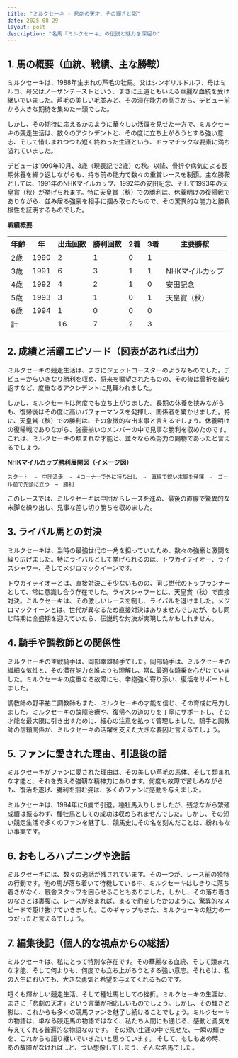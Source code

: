 ```yaml
---
title: "ミルクセーキ - 悲劇の天才、その輝きと影"
date: 2025-08-29
layout: post
description: "名馬『ミルクセーキ』の伝説と魅力を深堀り"
---
```


## 1. 馬の概要（血統、戦績、主な勝鞍）

ミルクセーキは、1988年生まれの芦毛の牡馬。父はシンボリルドルフ、母はミルコ、母父はノーザンテーストという、まさに王道ともいえる華麗な血統を受け継いでいました。芦毛の美しい毛並みと、その潜在能力の高さから、デビュー前から大きな期待を集めた一頭でした。

しかし、その期待に応えるかのように華々しい活躍を見せた一方で、ミルクセーキの競走生活は、数々のアクシデントと、その度に立ち上がろうとする強い意志、そして惜しまれつつも短く終わった生涯という、ドラマチックな要素に満ち溢れていました。

デビューは1990年10月、3歳（現表記で2歳）の秋。以降、骨折や病気による長期休養を繰り返しながらも、持ち前の能力で数々の重賞レースを制覇。主な勝鞍としては、1991年のNHKマイルカップ、1992年の安田記念、そして1993年の天皇賞（秋）が挙げられます。特に天皇賞（秋）での勝利は、休養明けの復帰戦でありながら、並み居る強豪を相手に掴み取ったもので、その驚異的な能力と勝負根性を証明するものでした。

**戦績概要**

| 年齢 | 年 | 出走回数 | 勝利回数 | 2着 | 3着 | 主要勝鞍 |
|---|---|---|---|---|---|---|
| 2歳 | 1990 | 2 | 1 | 0 | 1 |  |
| 3歳 | 1991 | 6 | 3 | 1 | 1 | NHKマイルカップ |
| 4歳 | 1992 | 4 | 2 | 1 | 0 | 安田記念 |
| 5歳 | 1993 | 3 | 1 | 0 | 1 | 天皇賞（秋） |
| 6歳 | 1994 | 1 | 0 | 0 | 0 |  |
| 計 |  | 16 | 7 | 2 | 3 |  |


## 2. 成績と活躍エピソード（図表があれば出力）

ミルクセーキの競走生活は、まさにジェットコースターのようなものでした。デビューからいきなり勝利を収め、将来を嘱望されたものの、その後は骨折を繰り返すなど、度重なるアクシデントに見舞われました。

しかし、ミルクセーキは何度でも立ち上がりました。長期の休養を挟みながらも、復帰後はその度に高いパフォーマンスを発揮し、関係者を驚かせました。特に、天皇賞（秋）での勝利は、その象徴的な出来事と言えるでしょう。休養明けの復帰戦でありながら、強豪揃いのメンバーの中で見事な勝利を収めたのです。これは、ミルクセーキの類まれな才能と、並々ならぬ努力の賜物であったと言えるでしょう。


**NHKマイルカップ勝利展開図（イメージ図）**

```
スタート　→　中団追走　→　4コーナーで外に持ち出し　→　直線で鋭い末脚を発揮　→　ゴール前で先頭に立つ　→　勝利
```

このレースでは、ミルクセーキは中団からレースを進め、最後の直線で驚異的な末脚を繰り出し、見事な差し切り勝ちを収めました。


## 3. ライバル馬との対決

ミルクセーキは、当時の最強世代の一角を担っていたため、数々の強豪と激闘を繰り広げました。特にライバルとして挙げられるのは、トウカイテイオー、ライスシャワー、そしてメジロマックイーンです。

トウカイテイオーとは、直接対決こそ少ないものの、同じ世代のトップランナーとして、常に意識し合う存在でした。ライスシャワーとは、天皇賞（秋）で直接対決。ミルクセーキは、その激しいレースを制し、ライバルを退けました。メジロマックイーンとは、世代が異なるため直接対決はありませんでしたが、もし同じ時期に全盛期を迎えていたら、伝説的な対決が実現したかもしれません。


## 4. 騎手や調教師との関係性

ミルクセーキの主戦騎手は、岡部幸雄騎手でした。岡部騎手は、ミルクセーキの繊細な気性と、その潜在能力を誰よりも理解し、常に最適な騎乗を心がけていました。ミルクセーキの度重なる故障にも、辛抱強く寄り添い、復活をサポートしました。

調教師の野平祐二調教師もまた、ミルクセーキの才能を信じ、その育成に尽力しました。ミルクセーキの故障治療や、復帰への道のりを丁寧にサポートし、その才能を最大限に引き出すために、細心の注意を払って管理しました。騎手と調教師の信頼関係が、ミルクセーキの活躍を支えた大きな要因と言えるでしょう。


## 5. ファンに愛された理由、引退後の話

ミルクセーキがファンに愛された理由は、その美しい芦毛の馬体、そして類まれな才能と、それを支える強靭な精神力にあります。何度も故障で苦しみながらも、復活を遂げ、勝利を掴む姿は、多くのファンに感動を与えました。

ミルクセーキは、1994年に6歳で引退。種牡馬入りしましたが、残念ながら繁殖成績は振るわず、種牡馬としての成功は収められませんでした。しかし、その短い競走生活で多くのファンを魅了し、競馬史にその名を刻んだことは、紛れもない事実です。


## 6. おもしろハプニングや逸話

ミルクセーキには、数々の逸話が残されています。その一つが、レース前の独特の行動です。他の馬が落ち着いて待機している中、ミルクセーキはしきりに落ち着きがなく、厩舎スタッフを困らせることもありました。しかし、その落ち着きのなさとは裏腹に、レースが始まれば、まるで豹変したかのように、驚異的なスピードで駆け抜けていきました。このギャップもまた、ミルクセーキの魅力の一つだったと言えるでしょう。


## 7. 編集後記（個人的な視点からの総括）

ミルクセーキは、私にとって特別な存在です。その華麗なる血統、そして類まれな才能、そして何よりも、何度でも立ち上がろうとする強い意志。それらは、私の人生においても、大きな勇気と希望を与えてくれるものです。

短くも輝かしい競走生活、そして種牡馬としての挫折。ミルクセーキの生涯は、まさに「悲劇の天才」という言葉が相応しいものでしょう。しかし、その輝きと影は、これからも多くの競馬ファンを魅了し続けることでしょう。ミルクセーキの物語は、単なる競走馬の物語ではなく、私たち人間にも通じる、感動と勇気を与えてくれる普遍的な物語なのです。  その短い生涯の中で見せた、一瞬の輝きを、これからも語り継いでいきたいと思っています。  そして、もしもあの時、あの故障がなければ…と、つい想像してしまう、そんな名馬でした。
